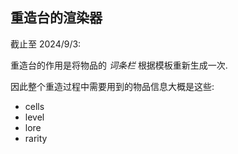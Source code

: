 ## 重造台的渲染器

截止至 2024/9/3:

重造台的作用是将物品的 *词条栏* 根据模板重新生成一次.

因此整个重造过程中需要用到的物品信息大概是这些:
- cells
- level
- lore
- rarity